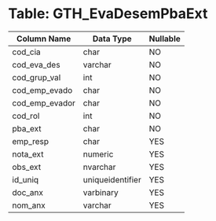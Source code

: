 # Table: GTH_EvaDesemPbaExt

| Column Name | Data Type | Nullable |
|-------------|-----------|----------|
| cod_cia | char | NO |
| cod_eva_des | varchar | NO |
| cod_grup_val | int | NO |
| cod_emp_evado | char | NO |
| cod_emp_evador | char | NO |
| cod_rol | int | NO |
| pba_ext | char | NO |
| emp_resp | char | YES |
| nota_ext | numeric | YES |
| obs_ext | nvarchar | YES |
| id_uniq | uniqueidentifier | YES |
| doc_anx | varbinary | YES |
| nom_anx | varchar | YES |
